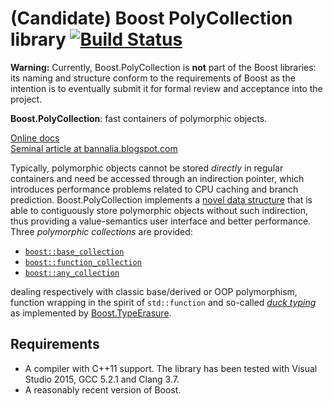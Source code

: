 # (Candidate) Boost PolyCollection library [![Build Status](https://travis-ci.org/joaquintides/poly_collection.svg?branch=master)](https://travis-ci.org/joaquintides/poly_collection)

**Warning:** Currently, Boost.PolyCollection is **not** part of the Boost
libraries: its naming and structure conform to the requirements of Boost as
the intention is to eventually submit it for formal review and acceptance
into the project. 

**Boost.PolyCollection**: fast containers of polymorphic objects.

[Online docs](http://rawgit.com/joaquintides/poly_collection/website/doc/html/index.html)  
[Seminal article at bannalia.blogspot.com](http://bannalia.blogspot.com/2014/05/fast-polymorphic-collections.html)

Typically, polymorphic objects cannot be stored *directly* in regular containers
and need be accessed through an indirection pointer, which introduces performance
problems related to CPU caching and branch prediction. Boost.PolyCollection
implements a
[novel data structure](http://rawgit.com/joaquintides/poly_collection/website/doc/html/poly_collection/an_efficient_polymorphic_data_st.html)
that is able to contiguously store polymorphic objects without such indirection,
thus providing a value-semantics user interface and better performance.
Three *polymorphic collections* are provided:

* [`boost::base_collection`](http://rawgit.com/joaquintides/poly_collection/website/doc/html/poly_collection/tutorial.html#poly_collection.tutorial.basics.boost_base_collection) 
* [`boost::function_collection`](http://rawgit.com/joaquintides/poly_collection/website/doc/html/poly_collection/tutorial.html#poly_collection.tutorial.basics.boost_function_collection)
* [`boost::any_collection`](http://rawgit.com/joaquintides/poly_collection/website/doc/html/poly_collection/tutorial.html#poly_collection.tutorial.basics.boost_any_collection)

dealing respectively with classic base/derived or OOP polymorphism, function wrapping
in the spirit of `std::function` and so-called
[*duck typing*](https://en.wikipedia.org/wiki/Duck_typing) as implemented by
[Boost.TypeErasure](http://www.boost.org/libs/type_erasure).

## Requirements

* A compiler with C++11 support. The library has been tested with Visual Studio
2015,  GCC 5.2.1 and Clang 3.7.
* A reasonably recent version of Boost.
